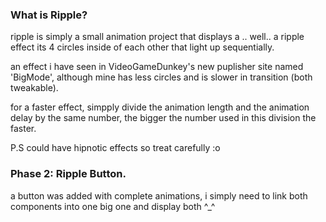 ### What is Ripple?
ripple is simply a small animation project that displays a .. well.. a ripple effect
its 4 circles inside of each other that light up sequentially.

an effect i have seen in VideoGameDunkey's new puplisher site named 'BigMode', although mine has less circles and is slower in transition (both tweakable).

for a faster effect, simpply divide the animation length and the animation delay by the same number, the bigger the number used in this division the faster.

P.S could have hipnotic effects so treat carefully :o

### Phase 2: Ripple Button.
a button was added with complete animations, i simply need to link both components into one big one and display both ^_^